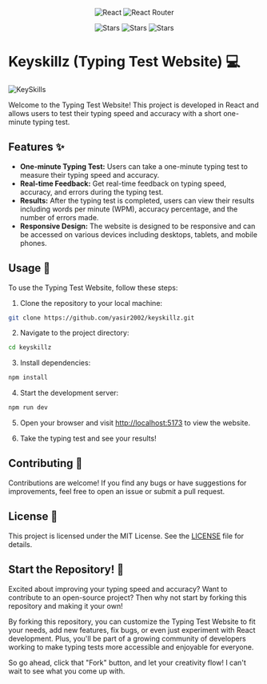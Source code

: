 <div align="center">
  
  ![React](https://img.shields.io/badge/react-%2320232a.svg?style=for-the-badge&logo=react&logoColor=%2361DAFB)
  ![React Router](https://img.shields.io/badge/React_Router-CA4245?style=for-the-badge&logo=react-router&logoColor=white)

  ![Stars](https://img.shields.io/github/stars/yasir2002%2Fkeyskillz)
  ![Stars](https://img.shields.io/github/watchers/yasir2002%2Fkeyskillz)
  ![Stars](https://img.shields.io/github/forks/yasir2002%2Fkeyskillz)
</div>


# Keyskillz (Typing Test Website) 💻

![KeySkills](https://github.com/yasir2002/keyskillz/blob/main/pictures/readme.png)

Welcome to the Typing Test Website! This project is developed in React and allows users to test their typing speed and accuracy with a short one-minute typing test.

## Features ✨

- **One-minute Typing Test:** Users can take a one-minute typing test to measure their typing speed and accuracy.
- **Real-time Feedback:** Get real-time feedback on typing speed, accuracy, and errors during the typing test.
- **Results:** After the typing test is completed, users can view their results including words per minute (WPM), accuracy percentage, and the number of errors made.
- **Responsive Design:** The website is designed to be responsive and can be accessed on various devices including desktops, tablets, and mobile phones.

## Usage 🚀

To use the Typing Test Website, follow these steps:

1. Clone the repository to your local machine:

```bash
git clone https://github.com/yasir2002/keyskillz.git
```

2. Navigate to the project directory:

```bash
cd keyskillz
```

3. Install dependencies:

```bash
npm install
```

4. Start the development server:

```bash
npm run dev
```

5. Open your browser and visit [http://localhost:5173](http://localhost:5173/) to view the website.

6. Take the typing test and see your results!

## Contributing 🤝

Contributions are welcome! If you find any bugs or have suggestions for improvements, feel free to open an issue or submit a pull request.

## License 📝

This project is licensed under the MIT License. See the [LICENSE](./LICENSE) file for details.

## Start the Repository! 🚀

Excited about improving your typing speed and accuracy? Want to contribute to an open-source project? Then why not start by forking this repository and making it your own!

By forking this repository, you can customize the Typing Test Website to fit your needs, add new features, fix bugs, or even just experiment with React development. Plus, you'll be part of a growing community of developers working to make typing tests more accessible and enjoyable for everyone.

So go ahead, click that "Fork" button, and let your creativity flow! I can't wait to see what you come up with.
